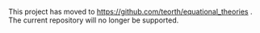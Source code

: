 This project has moved to https://github.com/teorth/equational_theories .  The current repository will no longer be supported.